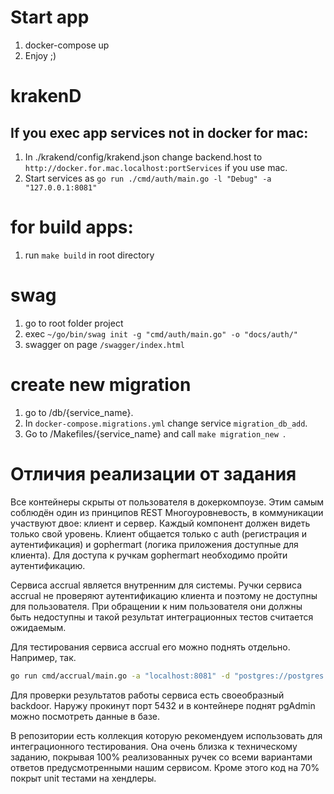 # Start app

1. docker-compose up
2. Enjoy ;)

# krakenD

## If you exec app services not in docker for mac:

1. In ./krakend/config/krakend.json change backend.host to `http://docker.for.mac.localhost:portServices` if you use mac.
2. Start services as `go run ./cmd/auth/main.go -l "Debug" -a "127.0.0.1:8081"`

# for build apps:

1. run `make build` in root directory

# swag

1. go to root folder project
2. exec `~/go/bin/swag init -g "cmd/auth/main.go" -o "docs/auth/"`
3. swagger on page `/swagger/index.html`

# create new migration

1. go to /db/{service_name}.
2. In `docker-compose.migrations.yml` change service `migration_db_add`.
3. Go to /Makefiles/{service_name} and call `make migration_new `.

# Отличия реализации от задания

Все контейнеры скрыты от пользователя в докеркомпоузе. Этим самым соблюдён один из принципов REST Многоуровневость,
в коммуникации участвуют двое: клиент и сервер. Каждый компонент должен видеть только свой уровень. Клиент общается 
только с auth (регистрация и аутентификация) и gophermart (логика приложения доступные для клиента). Для доступа к 
ручкам gophermart необходимо пройти аутентификацию. 

Сервиса accrual является внутренним для системы. Ручки сервиса accrual не проверяют аутентификацию клиента и поэтому 
не доступны для пользователя. При обращении к ним пользователя они должны быть недоступны и такой результат 
интеграционных тестов считается ожидаемым.

Для тестирования сервиса accrual его можно поднять отдельно. Например, так.

```bash
go run cmd/accrual/main.go -a "localhost:8081" -d "postgres://postgres:postgres@localhost:5432/accrual?sslmode=disable"
```

Для проверки результатов работы сервиса есть своеобразный backdoor. Наружу прокинут порт 5432 и в контейнере поднят 
pgAdmin можно посмотреть данные в базе.

В репозитории есть коллекция которую рекомендуем использовать для интеграционного тестирования. Она очень близка к 
техническому заданию, покрывая 100% реализованных ручек со всеми вариантами ответов предусмотренными нашим сервисом.
Кроме этого код на 70% покрыт unit тестами на хендлеры.

